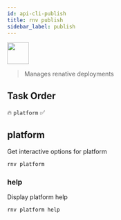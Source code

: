 ```yaml
---
id: api-cli-publish
title: rnv publish
sidebar_label: publish
---
```


<img src="https://renative.org/img/ic_cli.png" width=50 height=50 />

> Manages renative deployments

## Task Order

🔥 `platform`  ✅

## platform

Get interactive options for platform

```bash
rnv platform
```

### help

Display platform help

```bash
rnv platform help
```
